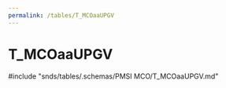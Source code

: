 ```yaml
---
permalink: /tables/T_MCOaaUPGV
---
```

# T\_MCOaaUPGV
<!-- SPDX-License-Identifier: MPL-2.0 -->

<!-- ATTENTION : Ne pas supprimer ou modifier la ligne ci-dessous -->
#include "snds/tables/.schemas/PMSI MCO/T_MCOaaUPGV.md"
<!-- ATTENTION : Ne pas supprimer ou modifier la ligne ci-dessus -->
